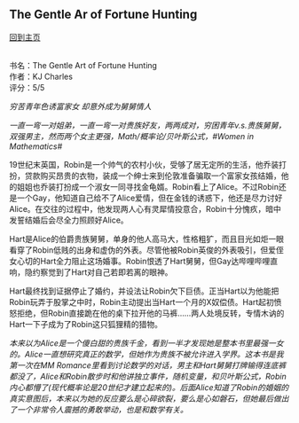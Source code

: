 ## The Gentle Ar of Fortune Hunting
[回到主页](https://boheme130.github.io/Fiction.git.io/)
<br>
<br>

书名：The Gentle Art of Fortune Hunting <br>
作者：KJ Charles <br>
评分：5/5 <br>

*穷苦青年色诱富家女 却意外成为舅舅情人*

*一直一弯一对姐弟，一直一弯一对贵族好友，两两成对，穷困青年v.s.贵族舅舅，双强男主，然而两个女主更强，Math/概率论/贝叶斯公式，#Women in Mathematics#*

19世纪末英国，Robin是一个帅气的农村小伙，受够了居无定所的生活，他乔装打扮，贷款购买昂贵的衣物，装成一个绅士来到伦敦准备骗取一个富家女孩结婚，他的姐姐也乔装打扮成一个淑女一同寻找金龟婿。Robin看上了Alice。不过Robin还是一个Gay，他知道自己给不了Alice爱情，但在金钱的诱惑下，他还是尽力讨好Alice。在交往的过程中，他发现两人心有灵犀情投意合，Robin十分愧疚，暗中发誓结婚后会尽全力照顾好Alice。

Hart是Alice的伯爵贵族舅舅，单身的他人高马大，性格粗犷，而且目光如炬一眼看穿了Robin低贱的出身和虚伪的外表。尽管他被Robin英俊的外表吸引，但爱侄女心切的Hart全力阻止这场婚事。Robin恨透了Hart舅舅，但Gay达哔哩哔哩直响，隐约察觉到了Hart对自己若即若离的眼神。

Hart最终找到证据停止了婚约，并设法让Robin欠下巨债。正当Hart以为他能把Robin玩弄于股掌之中时，Robin主动提出当Hart一个月的X奴偿债。Hart起初愤怒拒绝，但Robin直接跪在他的桌下拉开他的马裤……两人处境反转，专情木讷的Hart一下子成为了Robin这只狐狸精的猎物。

*本来以为Alice是一个傻白甜的贵族千金，看到一半才发现她是整本书里最强一女的。Alice一直想研究真正的数学，但她作为贵族不被允许进入学界。这本书是我第一次在MM Romance里看到讨论数学的对话，男主和Hart舅舅打牌输得连底裤都没了，Alice和Robin散步时和他讲独立事件，随机变量，和贝叶斯公式，Robin内心都懵了(现代概率论是20世纪才建立起来的)。后面Alice知道了Robin的婚姻的真实意图后，本来以为她的反应要么是心碎欲裂，要么是心如磐石，但她最后做出了一个非常令人震撼的勇敢举动，也是和数学有关。*
